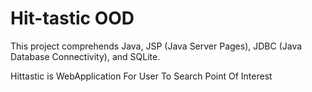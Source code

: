 # Hit-tastic OOD
This project comprehends Java, JSP (Java Server Pages), JDBC (Java Database Connectivity), and SQLite.



Hittastic is WebApplication For User To Search Point Of Interest
